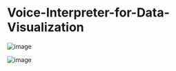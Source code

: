 ﻿# Voice-Interpreter-for-Data-Visualization

![image](https://github.com/user-attachments/assets/4aeab2d2-d8c5-4245-ac0a-120085e68e72)

![image](https://github.com/user-attachments/assets/f7e5bb42-b32f-47aa-9217-ae3e7973960c)
